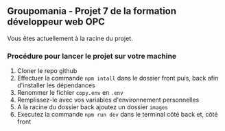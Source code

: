 ## Groupomania - Projet 7 de la formation développeur web OPC

Vous êtes actuellement à la racine du projet.

### Procédure pour lancer le projet sur votre machine

1. Cloner le repo github
2. Effectuer la commande `npm intall` dans le dossier front puis, back afin d'installer les dépendances
3. Renommer le fichier `copy.env` en `.env`
4. Remplissez-le avec vos variables d'environnement personnelles
5. A la racine du dossier back ajoutez un dossier `images`
6. Executez la commande `npm run dev` dans le terminal côté back et, côté front